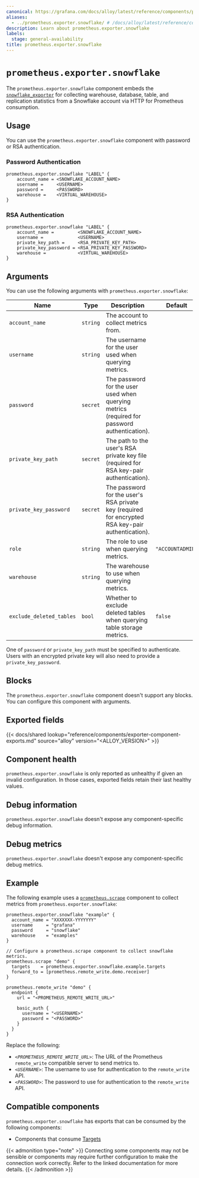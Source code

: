 ```yaml
---
canonical: https://grafana.com/docs/alloy/latest/reference/components/prometheus/prometheus.exporter.snowflake/
aliases:
  - ../prometheus.exporter.snowflake/ # /docs/alloy/latest/reference/components/prometheus.exporter.snowflake/
description: Learn about prometheus.exporter.snowflake
labels:
  stage: general-availability
title: prometheus.exporter.snowflake
---
```


# `prometheus.exporter.snowflake`

The `prometheus.exporter.snowflake` component embeds the [`snowflake_exporter`](https://github.com/grafana/snowflake-prometheus-exporter) for collecting warehouse, database, table, and replication statistics from a Snowflake account via HTTP for Prometheus consumption.

## Usage

You can use the `prometheus.exporter.snowflake` component with password or RSA authentication.

### Password Authentication

```alloy
prometheus.exporter.snowflake "LABEL" {
    account_name = <SNOWFLAKE_ACCOUNT_NAME>
    username =     <USERNAME>
    password =     <PASSWORD>
    warehouse =    <VIRTUAL_WAREHOUSE>
}
```

### RSA Authentication

```alloy
prometheus.exporter.snowflake "LABEL" {
    account_name =         <SNOWFLAKE_ACCOUNT_NAME>
    username =             <USERNAME>
    private_key_path =     <RSA_PRIVATE_KEY_PATH>
    private_key_password = <RSA_PRIVATE_KEY_PASSWORD>
    warehouse =            <VIRTUAL_WAREHOUSE>
}
```

## Arguments

You can use the following arguments with `prometheus.exporter.snowflake`:

| Name                     | Type     | Description                                                                                       | Default          | Required |
| ------------------------ | -------- | ------------------------------------------------------------------------------------------------- | ---------------- | -------- |
| `account_name`           | `string` | The account to collect metrics from.                                                              |                  | yes      |
| `username`               | `string` | The username for the user used when querying metrics.                                             |                  | yes      |
| `password`               | `secret` | The password for the user used when querying metrics (required for password authentication).      |                  | no       |
| `private_key_path`       | `secret` | The path to the user's RSA private key file (required for RSA key-pair authentication).           |                  | no       |
| `private_key_password`   | `secret` | The password for the user's RSA private key (required for encrypted RSA key-pair authentication). |                  | no       |
| `role`                   | `string` | The role to use when querying metrics.                                                            | `"ACCOUNTADMIN"` | no       |
| `warehouse`              | `string` | The warehouse to use when querying metrics.                                                       |                  | yes      |
| `exclude_deleted_tables` |  `bool`  | Whether to exclude deleted tables when querying table storage metrics.                            | `false`          | no       |

One of `password` or `private_key_path` must be specified to authenticate.
Users with an encrypted private key will also need to provide a `private_key_password`.

## Blocks

The `prometheus.exporter.snowflake` component doesn't support any blocks. You can configure this component with arguments.

## Exported fields

{{< docs/shared lookup="reference/components/exporter-component-exports.md" source="alloy" version="<ALLOY_VERSION>" >}}

## Component health

`prometheus.exporter.snowflake` is only reported as unhealthy if given an invalid configuration.
In those cases, exported fields retain their last healthy values.

## Debug information

`prometheus.exporter.snowflake` doesn't expose any component-specific debug information.

## Debug metrics

`prometheus.exporter.snowflake` doesn't expose any component-specific debug metrics.

## Example

The following example uses a [`prometheus.scrape`][scrape] component to collect metrics from `prometheus.exporter.snowflake`:

```alloy
prometheus.exporter.snowflake "example" {
  account_name = "XXXXXXX-YYYYYYY"
  username     = "grafana"
  password     = "snowflake"
  warehouse    = "examples"
}

// Configure a prometheus.scrape component to collect snowflake metrics.
prometheus.scrape "demo" {
  targets    = prometheus.exporter.snowflake.example.targets
  forward_to = [prometheus.remote_write.demo.receiver]
}

prometheus.remote_write "demo" {
  endpoint {
    url = "<PROMETHEUS_REMOTE_WRITE_URL>"

    basic_auth {
      username = "<USERNAME>"
      password = "<PASSWORD>"
    }
  }
}
```

Replace the following:

- _`<PROMETHEUS_REMOTE_WRITE_URL>`_: The URL of the Prometheus `remote_write` compatible server to send metrics to.
- _`<USERNAME>`_: The username to use for authentication to the `remote_write` API.
- _`<PASSWORD>`_: The password to use for authentication to the `remote_write` API.

[scrape]: ../prometheus.scrape/

<!-- START GENERATED COMPATIBLE COMPONENTS -->

## Compatible components

`prometheus.exporter.snowflake` has exports that can be consumed by the following components:

- Components that consume [Targets](../../../compatibility/#targets-consumers)

{{< admonition type="note" >}}
Connecting some components may not be sensible or components may require further configuration to make the connection work correctly.
Refer to the linked documentation for more details.
{{< /admonition >}}

<!-- END GENERATED COMPATIBLE COMPONENTS -->
